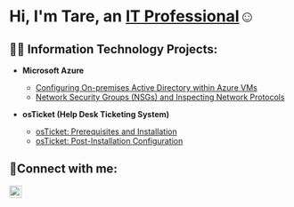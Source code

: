 <h1>Hi, I'm Tare, an <a href="https://linkedin.com/in/tare-ikie">IT Professional</a>☺</h1>

<h2>👨‍💻 Information Technology Projects:</h2>

- <b>Microsoft Azure</b>
  - [Configuring On-premises Active Directory within Azure VMs](https://github.com/Tareikie/configure-ad)
  - [Network Security Groups (NSGs) and Inspecting Network Protocols](https://github.com/joshmadakorcc/azure-network-protocols)

- <b>osTicket (Help Desk Ticketing System)</b>
  - [osTicket: Prerequisites and Installation](https://github.com/TareIkie/osticket-prereqs)
  - [osTicket: Post-Installation Configuration](https://github.com/joshmadakorcc/post-install-config)


<h2>🤳Connect with me:</h2>

[<img align="left" alt="Josh | LinkedIn" width="22px" src="https://cdn.jsdelivr.net/npm/simple-icons@v3/icons/linkedin.svg" />][linkedin]

[linkedin]: https://linkedin.com/in/tare-ikie


